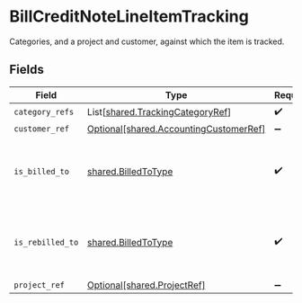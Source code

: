 # BillCreditNoteLineItemTracking

Categories, and a project and customer, against which the item is tracked.


## Fields

| Field                                                                                  | Type                                                                                   | Required                                                                               | Description                                                                            |
| -------------------------------------------------------------------------------------- | -------------------------------------------------------------------------------------- | -------------------------------------------------------------------------------------- | -------------------------------------------------------------------------------------- |
| `category_refs`                                                                        | List[[shared.TrackingCategoryRef](../../models/shared/trackingcategoryref.md)]         | :heavy_check_mark:                                                                     | N/A                                                                                    |
| `customer_ref`                                                                         | [Optional[shared.AccountingCustomerRef]](../../models/shared/accountingcustomerref.md) | :heavy_minus_sign:                                                                     | N/A                                                                                    |
| `is_billed_to`                                                                         | [shared.BilledToType](../../models/shared/billedtotype.md)                             | :heavy_check_mark:                                                                     | Defines if the invoice or credit note is billed/rebilled to a project or customer.     |
| `is_rebilled_to`                                                                       | [shared.BilledToType](../../models/shared/billedtotype.md)                             | :heavy_check_mark:                                                                     | Defines if the invoice or credit note is billed/rebilled to a project or customer.     |
| `project_ref`                                                                          | [Optional[shared.ProjectRef]](../../models/shared/projectref.md)                       | :heavy_minus_sign:                                                                     | N/A                                                                                    |